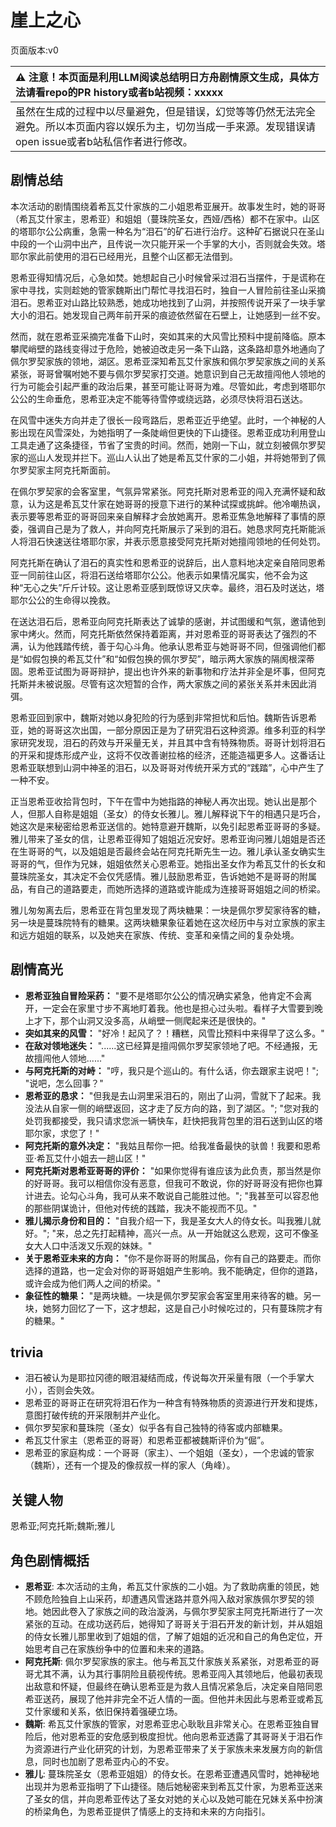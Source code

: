 # 崖上之心
页面版本:v0
 

| :warning: 注意！本页面是利用LLM阅读总结明日方舟剧情原文生成，具体方法请看repo的PR history或者b站视频：xxxxx           |
|:----------------------------|
| 虽然在生成的过程中以尽量避免，但是错误，幻觉等等仍然无法完全避免。所以本页面内容以娱乐为主，切勿当成一手来源。发现错误请open issue或者b站私信作者进行修改。|



## 剧情总结
本次活动的剧情围绕着希瓦艾什家族的二小姐恩希亚展开。故事发生时，她的哥哥（希瓦艾什家主，恩希亚）和姐姐（蔓珠院圣女，西娅/西格）都不在家中。山区的塔耶尔公公病重，急需一种名为“泪石”的矿石进行治疗。这种矿石据说只在圣山中段的一个山洞中出产，且传说一次只能开采一个手掌的大小，否则就会失效。塔耶尔家此前使用的泪石已经用光，且整个山区都无法借到。

恩希亚得知情况后，心急如焚。她想起自己小时候曾采过泪石当摆件，于是谎称在家中寻找，实则趁她的管家魏斯出门帮忙寻找泪石时，独自一人冒险前往圣山采摘泪石。恩希亚对山路比较熟悉，她成功地找到了山洞，并按照传说开采了一块手掌大小的泪石。她发现自己两年前开采的痕迹依然留在石壁上，让她感到一丝不安。

然而，就在恩希亚采摘完准备下山时，突如其来的大风雪比预料中提前降临。原本攀爬峭壁的路线变得过于危险，她被迫改走另一条下山路，这条路却意外地通向了佩尔罗契家族的领地，湖区。恩希亚深知希瓦艾什家族和佩尔罗契家族之间的关系紧张，哥哥曾嘱咐她不要与佩尔罗契家打交道。她意识到自己无故擅闯他人领地的行为可能会引起严重的政治后果，甚至可能让哥哥为难。尽管如此，考虑到塔耶尔公公的生命垂危，恩希亚决定不能等待雪停或绕远路，必须尽快将泪石送达。

在风雪中迷失方向并走了很长一段弯路后，恩希亚近乎绝望。此时，一个神秘的人影出现在风雪深处，为她指明了一条陡峭但更快的下山捷径。恩希亚成功利用登山工具走通了这条捷径，节省了宝贵的时间。然而，她刚一下山，就立刻被佩尔罗契家的巡山人发现并拦下。巡山人认出了她是希瓦艾什家的二小姐，并将她带到了佩尔罗契家主阿克托斯面前。

在佩尔罗契家的会客室里，气氛异常紧张。阿克托斯对恩希亚的闯入充满怀疑和敌意，认为这是希瓦艾什家在她哥哥的授意下进行的某种试探或挑衅。他冷嘲热讽，表示要等恩希亚的哥哥回来亲自解释才会放她离开。恩希亚焦急地解释了事情的原委，强调自己是为了救人，并向阿克托斯展示了采到的泪石。她恳求阿克托斯能派人将泪石快速送往塔耶尔家，并表示愿意接受阿克托斯对她擅闯领地的任何处罚。

阿克托斯在确认了泪石的真实性和恩希亚的说辞后，出人意料地决定亲自陪同恩希亚一同前往山区，将泪石送给塔耶尔公公。他表示如果情况属实，他不会为这种“无心之失”斤斤计较。这让恩希亚感到既惊讶又庆幸。最终，泪石及时送达，塔耶尔公公的生命得以挽救。

在送达泪石后，恩希亚向阿克托斯表达了诚挚的感谢，并试图缓和气氛，邀请他到家中烤火。然而，阿克托斯依然保持着距离，并对恩希亚的哥哥表达了强烈的不满，认为他践踏传统，善于勾心斗角。他承认恩希亚与她哥哥不同，但强调他们都是“如假包换的希瓦艾什”和“如假包换的佩尔罗契”，暗示两大家族的隔阂根深蒂固。恩希亚试图为哥哥辩护，提出也许外来的新事物和疗法并非全是坏事，但阿克托斯并未被说服。尽管有这次短暂的合作，两大家族之间的紧张关系并未因此消弭。

恩希亚回到家中，魏斯对她以身犯险的行为感到非常担忧和后怕。魏斯告诉恩希亚，她的哥哥这次出国，一部分原因正是为了研究泪石这种资源。维多利亚的科学家研究发现，泪石的药效与开采量无关，并且其中含有特殊物质。哥哥计划将泪石的开采和提炼形成产业，这将不仅改善谢拉格的经济，还能造福更多人。这番话让恩希亚联想到山洞中神圣的泪石，以及哥哥对传统开采方式的“践踏”，心中产生了一种不安。

正当恩希亚收拾背包时，下午在雪中为她指路的神秘人再次出现。她认出是那个人，但那人自称是姐姐（圣女）的侍女长雅儿。雅儿解释说下午的相遇只是巧合，她这次是来秘密给恩希亚送信的。她特意避开魏斯，以免引起恩希亚哥哥的多疑。雅儿带来了圣女的信，让恩希亚得知了姐姐近况安好。恩希亚询问雅儿姐姐是否还在生哥哥的气，以及姐姐是否最终会站在阿克托斯先生一边。雅儿承认圣女确实生哥哥的气，但作为兄妹，姐姐依然关心恩希亚。她指出圣女作为希瓦艾什的长女和蔓珠院圣女，其决定不会仅凭感情。雅儿鼓励恩希亚，告诉她她不是哥哥的附属品，有自己的道路要走，而她所选择的道路或许能成为连接哥哥姐姐之间的桥梁。

雅儿匆匆离去后，恩希亚在背包里发现了两块糖果：一块是佩尔罗契家待客的糖，另一块是蔓珠院特有的糖果。这两块糖果象征着她在这次经历中与对立家族的家主和远方姐姐的联系，以及她夹在家族、传统、变革和亲情之间的复杂处境。
## 剧情高光
*   **恩希亚独自冒险采药：** "要不是塔耶尔公公的情况确实紧急，他肯定不会离开，一定会在家里寸步不离地盯着我。他也是担心过头啦。看样子大雪要到晚上才下，那个山洞又没多高，从峭壁一侧爬起来还是很快的。"
*   **突如其来的风雪：** "好冷！起风了？！糟糕，风雪比预料中来得早了这么多。"
*   **在敌对领地迷失：** "......这已经算是擅闯佩尔罗契家领地了吧。不经通报，无故擅闯他人领地......"
*   **与阿克托斯的对峙：** "哼，我只是个巡山的。有什么话，你去跟家主说吧！"; "说吧，怎么回事？"
*   **恩希亚的恳求：** "但我是去山洞里采泪石的，刚出了山洞，雪就下了起来。我没法从自家一侧的峭壁返回，这才走了反方向的路，到了湖区。"; "您对我的处罚我都接受，我只请求您派一辆快车，赶快把我背包里的泪石送到山区的塔耶尔家，求您了！"
*   **阿克托斯的意外决定：** "我姑且帮你一把。给我准备最快的驮兽！我要和恩希亚·希瓦艾什小姐去一趟山区！"
*   **阿克托斯对恩希亚哥哥的评价：** "如果你觉得有谁应该为此负责，那当然是你的好哥哥。我可以相信你没有恶意，但我可不敢说，你的好哥哥没有把你也算计进去。论勾心斗角，我可从来不敢说自己能胜过他。"; "我甚至可以容忍他的那些阴谋诡计，但他对传统的践踏，我决不能视而不见。"
*   **雅儿揭示身份和目的：** "自我介绍一下，我是圣女大人的侍女长。叫我雅儿就好。"; "来，总之先打起精神，高兴一点。从一开始就这么悲观，这可不像圣女大人口中活泼又乐观的妹妹。"
*   **关于恩希亚未来的方向：** "你不是你哥哥的附属品，你有自己的路要走。而你选择的道路，也一定会对你的哥哥姐姐产生影响。我不能确定，但你的道路，或许会成为他们两人之间的桥梁。"
*   **象征性的糖果：** "是两块糖。一块是佩尔罗契家会客室里用来待客的糖。另一块，她努力回忆了一下，这才想起，这是自己小时候吃过的，只有蔓珠院才有的糖果。"
## trivia
*   泪石被认为是耶拉冈德的眼泪凝结而成，传说每次开采量有限（一个手掌大小），否则会失效。
*   恩希亚的哥哥正在研究将泪石作为一种含有特殊物质的资源进行开发和提炼，意图打破传统的开采限制并产业化。
*   佩尔罗契家和蔓珠院（圣女）似乎各有自己独特的待客或内部糖果。
*   希瓦艾什家主（恩希亚的哥哥）和恩希亚都被魏斯评价为“倔”。
*   恩希亚的家庭构成：一个哥哥（家主）、一个姐姐（圣女），一个忠诚的管家（魏斯），还有一个提及的像叔叔一样的家人（角峰）。
## 关键人物
恩希亚;阿克托斯;魏斯;雅儿
## 角色剧情概括
-   **恩希亚**: 本次活动的主角，希瓦艾什家族的二小姐。为了救助病重的领民，她不顾危险独自上山采药，却遭遇风雪迷路并意外闯入敌对家族佩尔罗契的领地。她因此卷入了家族之间的政治漩涡，与佩尔罗契家主阿克托斯进行了一次紧张的互动。在成功送药后，她得知了哥哥关于泪石开发的新计划，并从姐姐的侍女长雅儿那里收到了姐姐的信，了解了姐姐的近况和自己的角色定位，开始思考自己在家族纷争中的位置和未来的道路。
-   **阿克托斯**: 佩尔罗契家族的家主。他与希瓦艾什家族关系紧张，对恩希亚的哥哥尤其不满，认为其行事阴险且藐视传统。恩希亚闯入其领地后，他最初表现出敌意和怀疑，但最终在确认恩希亚是为救人且情况紧急后，决定亲自陪同恩希亚送药，展现了他并非完全不近人情的一面。但他并未因此与恩希亚或希瓦艾什家缓和关系，依旧保持着强硬立场。
-   **魏斯**: 希瓦艾什家族的管家，对恩希亚忠心耿耿且非常关心。在恩希亚独自冒险后，他对恩希亚的安危感到极度担忧。他向恩希亚透露了其哥哥关于泪石作为资源进行产业化研究的计划，为恩希亚带来了关于家族未来发展方向的新信息，同时也加剧了恩希亚内心的不安。
-   **雅儿**: 蔓珠院圣女（恩希亚姐姐）的侍女长。在恩希亚遭遇风雪时，她神秘地出现并为恩希亚指明了下山捷径。随后她秘密来到希瓦艾什家，为恩希亚送来了圣女的信，并向恩希亚传达了圣女对她的关心以及她可能在兄妹关系中扮演的桥梁角色，为恩希亚提供了情感上的支持和未来的方向指引。
